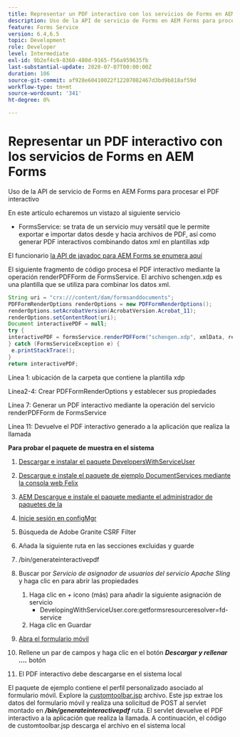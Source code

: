 ```yaml
---
title: Representar un PDF interactivo con los servicios de Forms en AEM Forms
description: Uso de la API de servicio de Forms en AEM Forms para procesar el PDF interactivo
feature: Forms Service
version: 6.4,6.5
topic: Development
role: Developer
level: Intermediate
exl-id: 9b2ef4c9-8360-480d-9165-f56a959635fb
last-substantial-update: 2020-07-07T00:00:00Z
duration: 106
source-git-commit: af928e60410022f12207082467d3bd9b818af59d
workflow-type: tm+mt
source-wordcount: '341'
ht-degree: 0%

---
```


# Representar un PDF interactivo con los servicios de Forms en AEM Forms

Uso de la API de servicio de Forms en AEM Forms para procesar el PDF interactivo

En este artículo echaremos un vistazo al siguiente servicio

* FormsService: se trata de un servicio muy versátil que le permite exportar e importar datos desde y hacia archivos de PDF, así como generar PDF interactivos combinando datos xml en plantillas xdp

El funcionario [la API de javadoc para AEM Forms se enumera aquí](https://helpx.adobe.com/aem-forms/6/javadocs/com/adobe/fd/output/api/package-summary.html)

El siguiente fragmento de código procesa el PDF interactivo mediante la operación renderPDFForm de FormsService. El archivo schengen.xdp es una plantilla que se utiliza para combinar los datos xml.

```java
String uri = "crx:///content/dam/formsanddocuments";
PDFFormRenderOptions renderOptions = new PDFFormRenderOptions();
renderOptions.setAcrobatVersion(AcrobatVersion.Acrobat_11);
renderOptions.setContentRoot(uri);
Document interactivePDF = null;
try {
interactivePDF = formsService.renderPDFForm("schengen.xdp", xmlData, renderOptions);
} catch (FormsServiceException e) {
 e.printStackTrace();
}
return interactivePDF;
```

Línea 1: ubicación de la carpeta que contiene la plantilla xdp

Línea2-4: Crear PDFFormRenderOptions y establecer sus propiedades

Línea 7: Generar un PDF interactivo mediante la operación del servicio renderPDFForm de FormsService

Línea 11: Devuelve el PDF interactivo generado a la aplicación que realiza la llamada

**Para probar el paquete de muestra en el sistema**
1. [Descargar e instalar el paquete DevelopersWithServiceUser](/help/forms/assets/common-osgi-bundles/DevelopingWithServiceUser.jar)
1. [Descargue e instale el paquete de ejemplo DocumentServices mediante la consola web Felix](/help/forms/assets/common-osgi-bundles/AEMFormsDocumentServices.core-1.0-SNAPSHOT.jar)
1. [AEM Descargue e instale el paquete mediante el administrador de paquetes de la](assets/downloadinteractivepdffrommobileform.zip)

1. [Inicie sesión en configMgr](http://localhost:4502/system/console/configMgr)
1. Búsqueda de Adobe Granite CSRF Filter
1. Añada la siguiente ruta en las secciones excluidas y guarde
1. /bin/generateinteractivepdf
1. Buscar por _Servicio de asignador de usuarios del servicio Apache Sling_ y haga clic en para abrir las propiedades
   1. Haga clic en *+* icono (más) para añadir la siguiente asignación de servicio
      * DevelopingWithServiceUser.core:getformsresourceresolver=fd-service
   1. Haga clic en Guardar
1. [Abra el formulario móvil](http://localhost:4502/content/dam/formsanddocuments/schengen.xdp/jcr:content)
1. Rellene un par de campos y haga clic en el botón ***Descargar y rellenar ....*** botón
1. El PDF interactivo debe descargarse en el sistema local


El paquete de ejemplo contiene el perfil personalizado asociado al formulario móvil. Explore la [customtoolbar.jsp](http://localhost:4502/apps/AEMFormsDemoListings/customprofiles/addImageToMobileForm/demo/customtoolbar.jsp) archivo. Este jsp extrae los datos del formulario móvil y realiza una solicitud de POST al servlet montado en ***/bin/generateinteractivepdf*** ruta. El servlet devuelve el PDF interactivo a la aplicación que realiza la llamada. A continuación, el código de customtoolbar.jsp descarga el archivo en el sistema local
